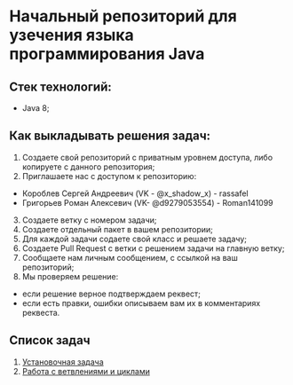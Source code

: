 # Начальный репозиторий для узечения языка программирования Java

## Стек технологий:
- Java 8;

## Как выкладывать решения задач:
1. Создаете свой репозиторий с приватным уровнем доступа, либо копируете с данного репозитория;
2. Приглашаете нас с доступом к репозиторию:
- Короблев Сергей Андреевич (VK - @x_shadow_x) - rassafel
- Григорьев Роман Алексевич (VK- @d9279053554) - Roman141099
3. Создаете ветку с номером задачи;
4. Создаете отдельный пакет в вашем репозитории;
5. Для каждой задачи содаете свой класс и решаете задачу;
6. Создаете Pull Request с ветки с решением задачи на главную ветку;
7. Сообщаете нам личным сообщением, с ссылкой на ваш репозиторий;
8. Мы проверяем решение:
- если решение верное подтверждаем реквест;
- если есть правки, ошибки описываем вам их в комментариях реквеста.

## Список задач
1. [Установочная задача](https://github.com/rassafel/java-learn/tree/master/src/main/java/ru/nshi/learn/work0)
2. [Работа с ветвлениями и циклами](https://github.com/rassafel/java-learn/tree/master/src/main/java/ru/nshi/learn/work1)
